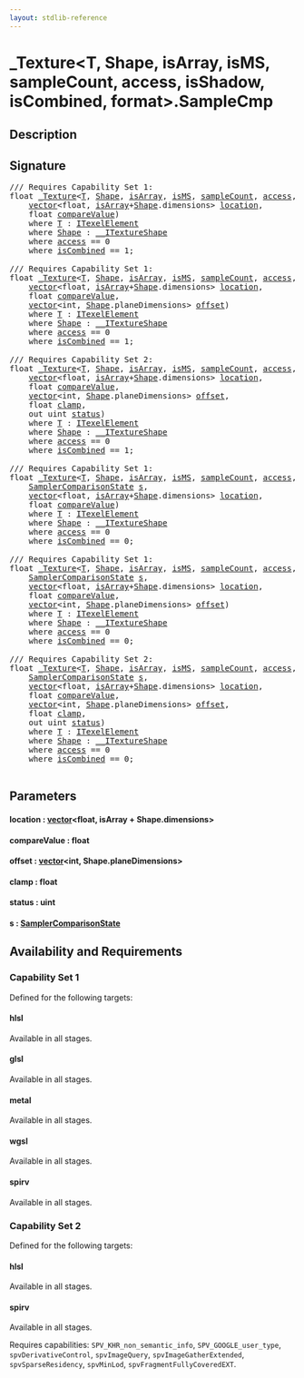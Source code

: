 ```yaml
---
layout: stdlib-reference
---
```


# \_Texture\<T, Shape, isArray, isMS, sampleCount, access, isShadow, isCombined, format\>\.SampleCmp

## Description





## Signature 

<pre>
/// Requires Capability Set 1:
<span class="code_keyword">float</span> <a href="index.md" class="code_type">_Texture</a>&lt;<a href="index.md#typeparam-T" class="code_type">T</a>, <a href="index.md#typeparam-Shape" class="code_type">Shape</a>, <a href="index.md#decl-isArray" class="code_var">isArray</a>, <a href="index.md#decl-isMS" class="code_var">isMS</a>, <a href="index.md#decl-sampleCount" class="code_var">sampleCount</a>, <a href="index.md#decl-access" class="code_var">access</a>, <a href="index.md#decl-isShadow" class="code_var">isShadow</a>, <a href="index.md#decl-isCombined" class="code_var">isCombined</a>, <a href="index.md#decl-format" class="code_var">format</a>&gt;.<a href="samplecmp-06.md">SampleCmp</a>(
    <a href="../vector/index.md" class="code_type">vector</a>&lt;<span class="code_keyword">float</span>, <a href="index.md#decl-isArray" class="code_var">isArray</a>+<a href="index.md#typeparam-Shape" class="code_type">Shape</a>.dimensions&gt; <a href="samplecmp-06.md#decl-location" class="code_param">location</a>,
    <span class="code_keyword">float</span> <a href="samplecmp-06.md#decl-compareValue" class="code_param">compareValue</a>)
    <span class='code_keyword'>where</span> <a href="index.md#typeparam-T" class="code_type">T</a> : <a href="../../interfaces/itexelelement-016/index.md" class="code_type">ITexelElement</a>
    <span class='code_keyword'>where</span> <a href="index.md#typeparam-Shape" class="code_type">Shape</a> : <a href="../../interfaces/0_itextureshape-023a/index.md" class="code_type">__ITextureShape</a>
    <span class='code_keyword'>where</span> <a href="index.md#decl-access" class="code_var">access</a> == 0
    <span class='code_keyword'>where</span> <a href="index.md#decl-isCombined" class="code_var">isCombined</a> == 1;

/// Requires Capability Set 1:
<span class="code_keyword">float</span> <a href="index.md" class="code_type">_Texture</a>&lt;<a href="index.md#typeparam-T" class="code_type">T</a>, <a href="index.md#typeparam-Shape" class="code_type">Shape</a>, <a href="index.md#decl-isArray" class="code_var">isArray</a>, <a href="index.md#decl-isMS" class="code_var">isMS</a>, <a href="index.md#decl-sampleCount" class="code_var">sampleCount</a>, <a href="index.md#decl-access" class="code_var">access</a>, <a href="index.md#decl-isShadow" class="code_var">isShadow</a>, <a href="index.md#decl-isCombined" class="code_var">isCombined</a>, <a href="index.md#decl-format" class="code_var">format</a>&gt;.<a href="samplecmp-06.md">SampleCmp</a>(
    <a href="../vector/index.md" class="code_type">vector</a>&lt;<span class="code_keyword">float</span>, <a href="index.md#decl-isArray" class="code_var">isArray</a>+<a href="index.md#typeparam-Shape" class="code_type">Shape</a>.dimensions&gt; <a href="samplecmp-06.md#decl-location" class="code_param">location</a>,
    <span class="code_keyword">float</span> <a href="samplecmp-06.md#decl-compareValue" class="code_param">compareValue</a>,
    <a href="../vector/index.md" class="code_type">vector</a>&lt;<span class="code_keyword">int</span>, <a href="index.md#typeparam-Shape" class="code_type">Shape</a>.planeDimensions&gt; <a href="samplecmp-06.md#decl-offset" class="code_param">offset</a>)
    <span class='code_keyword'>where</span> <a href="index.md#typeparam-T" class="code_type">T</a> : <a href="../../interfaces/itexelelement-016/index.md" class="code_type">ITexelElement</a>
    <span class='code_keyword'>where</span> <a href="index.md#typeparam-Shape" class="code_type">Shape</a> : <a href="../../interfaces/0_itextureshape-023a/index.md" class="code_type">__ITextureShape</a>
    <span class='code_keyword'>where</span> <a href="index.md#decl-access" class="code_var">access</a> == 0
    <span class='code_keyword'>where</span> <a href="index.md#decl-isCombined" class="code_var">isCombined</a> == 1;

/// Requires Capability Set 2:
<span class="code_keyword">float</span> <a href="index.md" class="code_type">_Texture</a>&lt;<a href="index.md#typeparam-T" class="code_type">T</a>, <a href="index.md#typeparam-Shape" class="code_type">Shape</a>, <a href="index.md#decl-isArray" class="code_var">isArray</a>, <a href="index.md#decl-isMS" class="code_var">isMS</a>, <a href="index.md#decl-sampleCount" class="code_var">sampleCount</a>, <a href="index.md#decl-access" class="code_var">access</a>, <a href="index.md#decl-isShadow" class="code_var">isShadow</a>, <a href="index.md#decl-isCombined" class="code_var">isCombined</a>, <a href="index.md#decl-format" class="code_var">format</a>&gt;.<a href="samplecmp-06.md">SampleCmp</a>(
    <a href="../vector/index.md" class="code_type">vector</a>&lt;<span class="code_keyword">float</span>, <a href="index.md#decl-isArray" class="code_var">isArray</a>+<a href="index.md#typeparam-Shape" class="code_type">Shape</a>.dimensions&gt; <a href="samplecmp-06.md#decl-location" class="code_param">location</a>,
    <span class="code_keyword">float</span> <a href="samplecmp-06.md#decl-compareValue" class="code_param">compareValue</a>,
    <a href="../vector/index.md" class="code_type">vector</a>&lt;<span class="code_keyword">int</span>, <a href="index.md#typeparam-Shape" class="code_type">Shape</a>.planeDimensions&gt; <a href="samplecmp-06.md#decl-offset" class="code_param">offset</a>,
    <span class="code_keyword">float</span> <a href="samplecmp-06.md#decl-clamp" class="code_param">clamp</a>,
    <span class="code_keyword">out</span> <span class="code_keyword">uint</span> <a href="samplecmp-06.md#decl-status" class="code_param">status</a>)
    <span class='code_keyword'>where</span> <a href="index.md#typeparam-T" class="code_type">T</a> : <a href="../../interfaces/itexelelement-016/index.md" class="code_type">ITexelElement</a>
    <span class='code_keyword'>where</span> <a href="index.md#typeparam-Shape" class="code_type">Shape</a> : <a href="../../interfaces/0_itextureshape-023a/index.md" class="code_type">__ITextureShape</a>
    <span class='code_keyword'>where</span> <a href="index.md#decl-access" class="code_var">access</a> == 0
    <span class='code_keyword'>where</span> <a href="index.md#decl-isCombined" class="code_var">isCombined</a> == 1;

/// Requires Capability Set 1:
<span class="code_keyword">float</span> <a href="index.md" class="code_type">_Texture</a>&lt;<a href="index.md#typeparam-T" class="code_type">T</a>, <a href="index.md#typeparam-Shape" class="code_type">Shape</a>, <a href="index.md#decl-isArray" class="code_var">isArray</a>, <a href="index.md#decl-isMS" class="code_var">isMS</a>, <a href="index.md#decl-sampleCount" class="code_var">sampleCount</a>, <a href="index.md#decl-access" class="code_var">access</a>, <a href="index.md#decl-isShadow" class="code_var">isShadow</a>, <a href="index.md#decl-isCombined" class="code_var">isCombined</a>, <a href="index.md#decl-format" class="code_var">format</a>&gt;.<a href="samplecmp-06.md">SampleCmp</a>(
    <a href="../samplercomparisonstate-07h/index.md" class="code_type">SamplerComparisonState</a> <a href="samplecmp-06.md#decl-s" class="code_param">s</a>,
    <a href="../vector/index.md" class="code_type">vector</a>&lt;<span class="code_keyword">float</span>, <a href="index.md#decl-isArray" class="code_var">isArray</a>+<a href="index.md#typeparam-Shape" class="code_type">Shape</a>.dimensions&gt; <a href="samplecmp-06.md#decl-location" class="code_param">location</a>,
    <span class="code_keyword">float</span> <a href="samplecmp-06.md#decl-compareValue" class="code_param">compareValue</a>)
    <span class='code_keyword'>where</span> <a href="index.md#typeparam-T" class="code_type">T</a> : <a href="../../interfaces/itexelelement-016/index.md" class="code_type">ITexelElement</a>
    <span class='code_keyword'>where</span> <a href="index.md#typeparam-Shape" class="code_type">Shape</a> : <a href="../../interfaces/0_itextureshape-023a/index.md" class="code_type">__ITextureShape</a>
    <span class='code_keyword'>where</span> <a href="index.md#decl-access" class="code_var">access</a> == 0
    <span class='code_keyword'>where</span> <a href="index.md#decl-isCombined" class="code_var">isCombined</a> == 0;

/// Requires Capability Set 1:
<span class="code_keyword">float</span> <a href="index.md" class="code_type">_Texture</a>&lt;<a href="index.md#typeparam-T" class="code_type">T</a>, <a href="index.md#typeparam-Shape" class="code_type">Shape</a>, <a href="index.md#decl-isArray" class="code_var">isArray</a>, <a href="index.md#decl-isMS" class="code_var">isMS</a>, <a href="index.md#decl-sampleCount" class="code_var">sampleCount</a>, <a href="index.md#decl-access" class="code_var">access</a>, <a href="index.md#decl-isShadow" class="code_var">isShadow</a>, <a href="index.md#decl-isCombined" class="code_var">isCombined</a>, <a href="index.md#decl-format" class="code_var">format</a>&gt;.<a href="samplecmp-06.md">SampleCmp</a>(
    <a href="../samplercomparisonstate-07h/index.md" class="code_type">SamplerComparisonState</a> <a href="samplecmp-06.md#decl-s" class="code_param">s</a>,
    <a href="../vector/index.md" class="code_type">vector</a>&lt;<span class="code_keyword">float</span>, <a href="index.md#decl-isArray" class="code_var">isArray</a>+<a href="index.md#typeparam-Shape" class="code_type">Shape</a>.dimensions&gt; <a href="samplecmp-06.md#decl-location" class="code_param">location</a>,
    <span class="code_keyword">float</span> <a href="samplecmp-06.md#decl-compareValue" class="code_param">compareValue</a>,
    <a href="../vector/index.md" class="code_type">vector</a>&lt;<span class="code_keyword">int</span>, <a href="index.md#typeparam-Shape" class="code_type">Shape</a>.planeDimensions&gt; <a href="samplecmp-06.md#decl-offset" class="code_param">offset</a>)
    <span class='code_keyword'>where</span> <a href="index.md#typeparam-T" class="code_type">T</a> : <a href="../../interfaces/itexelelement-016/index.md" class="code_type">ITexelElement</a>
    <span class='code_keyword'>where</span> <a href="index.md#typeparam-Shape" class="code_type">Shape</a> : <a href="../../interfaces/0_itextureshape-023a/index.md" class="code_type">__ITextureShape</a>
    <span class='code_keyword'>where</span> <a href="index.md#decl-access" class="code_var">access</a> == 0
    <span class='code_keyword'>where</span> <a href="index.md#decl-isCombined" class="code_var">isCombined</a> == 0;

/// Requires Capability Set 2:
<span class="code_keyword">float</span> <a href="index.md" class="code_type">_Texture</a>&lt;<a href="index.md#typeparam-T" class="code_type">T</a>, <a href="index.md#typeparam-Shape" class="code_type">Shape</a>, <a href="index.md#decl-isArray" class="code_var">isArray</a>, <a href="index.md#decl-isMS" class="code_var">isMS</a>, <a href="index.md#decl-sampleCount" class="code_var">sampleCount</a>, <a href="index.md#decl-access" class="code_var">access</a>, <a href="index.md#decl-isShadow" class="code_var">isShadow</a>, <a href="index.md#decl-isCombined" class="code_var">isCombined</a>, <a href="index.md#decl-format" class="code_var">format</a>&gt;.<a href="samplecmp-06.md">SampleCmp</a>(
    <a href="../samplercomparisonstate-07h/index.md" class="code_type">SamplerComparisonState</a> <a href="samplecmp-06.md#decl-s" class="code_param">s</a>,
    <a href="../vector/index.md" class="code_type">vector</a>&lt;<span class="code_keyword">float</span>, <a href="index.md#decl-isArray" class="code_var">isArray</a>+<a href="index.md#typeparam-Shape" class="code_type">Shape</a>.dimensions&gt; <a href="samplecmp-06.md#decl-location" class="code_param">location</a>,
    <span class="code_keyword">float</span> <a href="samplecmp-06.md#decl-compareValue" class="code_param">compareValue</a>,
    <a href="../vector/index.md" class="code_type">vector</a>&lt;<span class="code_keyword">int</span>, <a href="index.md#typeparam-Shape" class="code_type">Shape</a>.planeDimensions&gt; <a href="samplecmp-06.md#decl-offset" class="code_param">offset</a>,
    <span class="code_keyword">float</span> <a href="samplecmp-06.md#decl-clamp" class="code_param">clamp</a>,
    <span class="code_keyword">out</span> <span class="code_keyword">uint</span> <a href="samplecmp-06.md#decl-status" class="code_param">status</a>)
    <span class='code_keyword'>where</span> <a href="index.md#typeparam-T" class="code_type">T</a> : <a href="../../interfaces/itexelelement-016/index.md" class="code_type">ITexelElement</a>
    <span class='code_keyword'>where</span> <a href="index.md#typeparam-Shape" class="code_type">Shape</a> : <a href="../../interfaces/0_itextureshape-023a/index.md" class="code_type">__ITextureShape</a>
    <span class='code_keyword'>where</span> <a href="index.md#decl-access" class="code_var">access</a> == 0
    <span class='code_keyword'>where</span> <a href="index.md#decl-isCombined" class="code_var">isCombined</a> == 0;

</pre>

## Parameters

####  <a id="decl-location"></a>location  : [vector](../vector/index.md)\<float, isArray + Shape\.dimensions\>
####  <a id="decl-compareValue"></a>compareValue  : float
####  <a id="decl-offset"></a>offset  : [vector](../vector/index.md)\<int, Shape\.planeDimensions\>
####  <a id="decl-clamp"></a>clamp  : float
####  <a id="decl-status"></a>status  : uint
####  <a id="decl-s"></a>s  : [SamplerComparisonState](../samplercomparisonstate-07h/index.md)

## Availability and Requirements

### Capability Set 1

Defined for the following targets:

#### hlsl
Available in all stages.

#### glsl
Available in all stages.

#### metal
Available in all stages.

#### wgsl
Available in all stages.

#### spirv
Available in all stages.


### Capability Set 2

Defined for the following targets:

#### hlsl
Available in all stages.

#### spirv
Available in all stages.

Requires capabilities: `SPV_KHR_non_semantic_info`, `SPV_GOOGLE_user_type`, `spvDerivativeControl`, `spvImageQuery`, `spvImageGatherExtended`, `spvSparseResidency`, `spvMinLod`, `spvFragmentFullyCoveredEXT`.



<script>
// Fix .md links to .html when on ReadTheDocs
if (window.location.hostname.includes('readthedocs') || 
    window.location.hostname.includes('rtfd.io')) {
  document.addEventListener('DOMContentLoaded', function() {
    const links = document.querySelectorAll('a');
    links.forEach(link => {
      const href = link.getAttribute('href');
      if (href && href.includes('.md')) {
        // This regex will handle .md links with or without fragment identifiers or query parameters
        link.href = link.href.replace(/(.+)\.md(#[^?]*)?(\?.*)?$/, '$1.html$2$3');
      }
    });
  });
}
</script>
